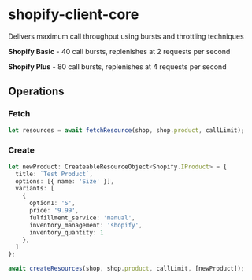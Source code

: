 # shopify-client-core

Delivers maximum call throughput using bursts and throttling techniques

**Shopify Basic** - 40 call bursts, replenishes at 2 requests per second

**Shopify Plus** - 80 call bursts, replenishes at 4 requests per second



## Operations

### Fetch
``` ts
let resources = await fetchResource(shop, shop.product, callLimit);
```

### Create
``` ts
let newProduct: CreateableResourceObject<Shopify.IProduct> = {
  title: `Test Product`,
  options: [{ name: 'Size' }],
  variants: [
    {
      option1: 'S',
      price: '9.99',
      fulfillment_service: 'manual',
      inventory_management: 'shopify',
      inventory_quantity: 1
    },
  ]
};

await createResources(shop, shop.product, callLimit, [newProduct]);
```

